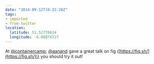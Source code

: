 ```yaml
---
date: "2014-09-12T10:32:28Z"
tags:
- imported
- from-twitter
location:
  latitude: 51.52770614
  longitude: -0.08074727
---
```

At [@containercamp](/twitter/#/containercamp); [@aanand](/twitter/#/aanand) gave a great talk on fig \([https://fig.sh/](https://fig.sh/)\) you should try it out\!
